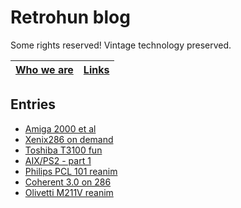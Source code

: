 # Retrohun blog

Some rights reserved! Vintage technology preserved.

[Who we are](whoweare) | [Links](links)
--- | ---

## Entries

- [Amiga 2000 et al](dt/amiga2000etal)
- [Xenix286 on demand](dt/xenix286ondemand)
- [Toshiba T3100 fun](dt/toshibat3100fun)
- [AIX/PS2 - part 1](dt/aixps2part1)
- [Philips PCL 101 reanim](dt/philipspcl101reanim)
- [Coherent 3.0 on 286](dt/coherent30on286)
- [Olivetti M211V reanim](dt/olivettim211vreanim)
